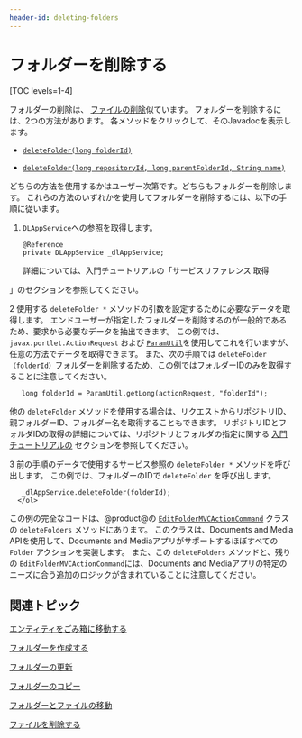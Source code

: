 ```yaml
---
header-id: deleting-folders
---
```


# フォルダーを削除する

[TOC levels=1-4]

フォルダーの削除は、 [ファイルの削除](/docs/7-1/tutorials/-/knowledge_base/t/deleting-files)似ています。 フォルダーを削除するには、2つの方法があります。 各メソッドをクリックして、そのJavadocを表示します。

  - [`deleteFolder(long folderId)`](@platform-ref@/7.1-latest/javadocs/portal-kernel/com/liferay/document/library/kernel/service/DLAppService.html#deleteFolder-long-)

  - [`deleteFolder(long repositoryId, long parentFolderId, String name)`](@platform-ref@/7.1-latest/javadocs/portal-kernel/com/liferay/document/library/kernel/service/DLAppService.html#deleteFolder-long-long-java.lang.String-)

どちらの方法を使用するかはユーザー次第です。どちらもフォルダーを削除します。 これらの方法のいずれかを使用してフォルダーを削除するには、以下の手順に従います。

1.  `DLAppService`への参照を取得します。
   
        @Reference
        private DLAppService _dlAppService;

    詳細については、入門チュートリアルの「サービスリファレンス</a> 取得

」のセクションを参照してください。</p></li> 
   
   2  使用する `deleteFolder *` メソッドの引数を設定するために必要なデータを取得します。 エンドユーザーが指定したフォルダーを削除するのが一般的であるため、要求から必要なデータを抽出できます。 この例では、 `javax.portlet.ActionRequest` および [`ParamUtil`](@platform-ref@/7.1-latest/javadocs/portal-kernel/com/liferay/portal/kernel/util/ParamUtil.html)を使用してこれを行いますが、任意の方法でデータを取得できます。 また、次の手順では `deleteFolder（folderId）`フォルダーを削除するため、この例ではフォルダーIDのみを取得することに注意してください。
  
       long folderId = ParamUtil.getLong(actionRequest, "folderId");
      
  
  他の `deleteFolder` メソッドを使用する場合は、リクエストからリポジトリID、親フォルダーID、フォルダー名を取得することもできます。 リポジトリIDとフォルダIDの取得の詳細については、リポジトリとフォルダの指定に関する [入門チュートリアルの](/docs/7-1/tutorials/-/knowledge_base/t/getting-started-with-the-documents-and-media-api) セクションを参照してください。

3  前の手順のデータで使用するサービス参照の `deleteFolder *` メソッドを呼び出します。 この例では、フォルダーのIDで `deleteFolder` を呼び出します。
  
       _dlAppService.deleteFolder(folderId);
      </ol> 

この例の完全なコードは、@product@の [`EditFolderMVCActionCommand`](https://github.com/liferay/liferay-portal/blob/master/modules/apps/document-library/document-library-web/src/main/java/com/liferay/document/library/web/internal/portlet/action/EditFolderMVCActionCommand.java) クラスの `deleteFolders` メソッドにあります。 このクラスは、Documents and Media APIを使用して、Documents and Mediaアプリがサポートするほぼすべての `Folder` アクションを実装します。 また、この `deleteFolders` メソッドと、残りの `EditFolderMVCActionCommand`には、Documents and Mediaアプリの特定のニーズに合う追加のロジックが含まれていることに注意してください。



## 関連トピック

[エンティティをごみ箱に移動する](/docs/7-1/tutorials/-/knowledge_base/t/moving-entities-to-the-recycle-bin)

[フォルダーを作成する](/docs/7-1/tutorials/-/knowledge_base/t/creating-folders)

[フォルダーの更新](/docs/7-1/tutorials/-/knowledge_base/t/updating-folders)

[フォルダーのコピー](/docs/7-1/tutorials/-/knowledge_base/t/copying-folders)

[フォルダーとファイルの移動](/docs/7-1/tutorials/-/knowledge_base/t/moving-folders-and-files)

[ファイルを削除する](/docs/7-1/tutorials/-/knowledge_base/t/deleting-files)
